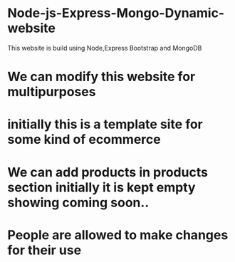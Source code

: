 # Node-js-Express-Mongo-Dynamic-website
This website is build using Node,Express Bootstrap and MongoDB
# We can modify this website for multipurposes
# initially this is a template site for some kind of ecommerce
# We can add products in products section initially it is kept empty showing coming soon..
# People are allowed to make changes for their use
